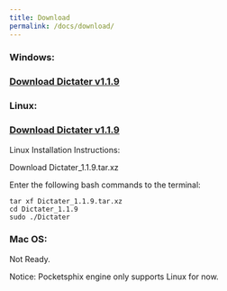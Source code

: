 ```yaml
---
title: Download
permalink: /docs/download/
---
```


### <i class="fa fa-windows" aria-hidden="true"></i> Windows:
### [Download Dictater v1.1.9](https://github.com/muhammeteminturgut/Dictater/releases/download/v1.1.9/DictaterSetup.exe)

### <i class="fa fa-linux" aria-hidden="true"></i> Linux:  
### [Download Dictater v1.1.9](https://github.com/muhammeteminturgut/Dictater/releases/download/v1.1.9/Dictater_1.1.9.tar.xz)
Linux Installation Instructions:

Download Dictater_1.1.9.tar.xz

Enter the following bash commands to the terminal:
```
tar xf Dictater_1.1.9.tar.xz
cd Dictater_1.1.9
sudo ./Dictater
```
### <i class="fa fa-apple" aria-hidden="true"></i> Mac OS:
Not Ready.

Notice: Pocketsphix engine only supports Linux for now.
